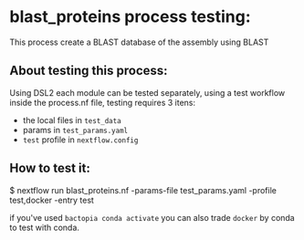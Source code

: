 # blast_proteins process testing:

This process create a BLAST database of the assembly using BLAST

## About testing this process:

Using DSL2 each module can be tested separately, using a test workflow inside the process.nf file, testing requires 3 itens:  
- the local files in `test_data` 
- params in  `test_params.yaml`
- `test` profile in `nextflow.config`

## How to test it:

$ nextflow run blast_proteins.nf -params-file test_params.yaml -profile test,docker -entry test


if you've used `bactopia conda activate` you can also trade `docker` by conda to test with conda. 
